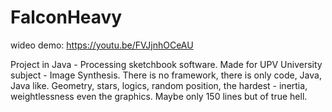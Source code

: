 # FalconHeavy

wideo demo:
https://youtu.be/FVJjnhOCeAU

Project in Java - Processing sketchbook software. 
Made for UPV University subject - Image Synthesis.
There is no framework, there is only code, Java, Java like. 
Geometry, stars, logics, random position, the hardest - inertia, weightlessness even the graphics. Maybe only 150 lines but of true hell.
